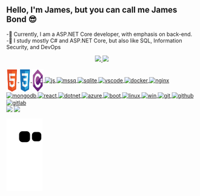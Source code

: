 ## Hello, I'm James, but you can call me James Bond 😎
 -🔭 Currently, I am a ASP.NET Core developer, with emphasis on back-end.
 <br />
 -🌱 I study mostly C# and ASP.NET Core, but also like SQL, Information Security, and DevOps
 
<div align="center">  
  <a href="https://github.com/devjamesbrandao">   
    <img height="140em" src="https://github-readme-stats-gules-three-47.vercel.app/api?username=devjamesbrandao&show_icons=true&theme=algolia&include_all_commits=true&count_private=true"/>  
    <img height="140em" src="https://github-readme-stats-gules-three-47.vercel.app/api/top-langs/?username=devjamesbrandao&layout=compact&langs_count=7&theme=algolia"/> 
</div> 
  
<div style="d   isplay: inline_blo  ck"><br>    
 <img align="center" alt="HTML" height="60" width="30" src="https://raw.githubusercontent.com/devicons/devicon/master/icons/html5/html5-original.svg">
 <img align="center" alt="CSS" height="60" width="30" src="https://raw.githubusercontent.com/devicons/devicon/master/icons/css3/css3-original.svg">
 <img align="center" alt="Csharp" height="60" width="30" src="https://raw.githubusercontent.com/devicons/devicon/master/icons/csharp/csharp-original.svg">
 <img align="center" alt="js" height="60" width="30" src="https://cdn.jsdelivr.net/gh/devicons/devicon/icons/javascript/javascript-original.svg" />
 <img align="center" alt="mssq" height="60" width="30" src="https://cdn.jsdelivr.net/gh/devicons/devicon/icons/microsoftsqlserver/microsoftsqlserver-plain.svg" />
 <img align="center" alt="sqlite" height="60" width="30" src="https://cdn.jsdelivr.net/gh/devicons/devicon/icons/sqlite/sqlite-original.svg" />
 <img align="center" alt="vscode" height="60" width="30" src="https://cdn.jsdelivr.net/gh/devicons/devicon/icons/vscode/vscode-original.svg" />
 <img align="center" alt="docker" height="60" width="30" src="https://cdn.jsdelivr.net/gh/devicons/devicon/icons/docker/docker-original.svg" />
 <img align="center" alt="nginx" height="60" width="30" src="https://cdn.jsdelivr.net/gh/devicons/devicon/icons/nginx/nginx-original.svg" />
 <img align="center" alt="mongodb" height="60" width="30" src="https://cdn.jsdelivr.net/gh/devicons/devicon/icons/mongodb/mongodb-original.svg" />
 <img align="center" alt="react" height="60" width="30" src="https://cdn.jsdelivr.net/gh/devicons/devicon/icons/react/react-original.svg" />
 <img align="center" alt="dotnet" height="60" width="30" src="https://cdn.jsdelivr.net/gh/devicons/devicon/icons/dotnetcore/dotnetcore-original.svg" />
 <img align="center" alt="azure" height="60" width="30" src="https://cdn.jsdelivr.net/gh/devicons/devicon/icons/azure/azure-original.svg" />
 <img align="center" alt="boot" height="60" width="30" src="https://cdn.jsdelivr.net/gh/devicons/devicon/icons/bootstrap/bootstrap-original.svg" />
 <img align="center" alt="linux" height="60" width="30" src="https://cdn.jsdelivr.net/gh/devicons/devicon/icons/linux/linux-original.svg" />
 <img align="center" alt="win" height="60" width="30" src="https://cdn.jsdelivr.net/gh/devicons/devicon/icons/windows8/windows8-original.svg" />
 <img align="center" alt="git" height="60" width="30" src="https://cdn.jsdelivr.net/gh/devicons/devicon/icons/git/git-original.svg" />
 <img align="center" alt="github" height="60" width="30" src="https://cdn.jsdelivr.net/gh/devicons/devicon/icons/github/github-original.svg" />
 <img align="center" alt="gitlab" height="60" width="30" src="https://cdn.jsdelivr.net/gh/devicons/devicon/icons/gitlab/gitlab-original.svg" />
</div>  
 
 <div>  
   <a href="https://instagram.com/james_noleto" target="_blank"><img src="https://img.shields.io/badge/-Instagram-%23E4405F?style=for-the-badge&logo=instagram&logoColor=white" target="_blank"></a>
   <a href="https://www.linkedin.com/in/devjamesbrandao/" target="_blank"><img src="https://img.shields.io/badge/-LinkedIn-%230077B5?style=for-the-badge&logo=linkedin&logoColor=white" target="_blank"></a>       
  </div>
 
 ![Snake animation](https://github.com/devjamesbrandao/devjamesbrandao/blob/output/github-contribution-grid-snake.svg)
